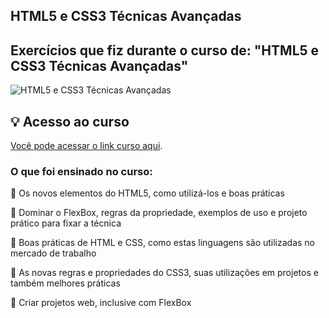 ## HTML5 e CSS3 Técnicas Avançadas

## Exercícios que fiz durante o curso de: "HTML5 e CSS3 Técnicas Avançadas"


![HTML5 e CSS3 Técnicas Avançadas](https://user-images.githubusercontent.com/107266212/234757184-99399003-588d-4e9c-ab4d-2cc4120e14e2.png)


## 💡 Acesso ao curso
[Você pode acessar o link curso aqui](https://www.udemy.com/course/html5-e-css3-tecnicas-avancadas-com-flexbox-e-3-projetos/).


### O que foi ensinado no curso:

📍 Os novos elementos do HTML5, como utilizá-los e boas práticas

📍 Dominar o FlexBox, regras da propriedade, exemplos de uso e projeto prático para fixar a técnica
 
📍 Boas práticas de HTML e CSS, como estas linguagens são utilizadas no mercado de trabalho

📍 As novas regras e propriedades do CSS3, suas utilizações em projetos e também melhores práticas

📍 Criar projetos web, inclusive com FlexBox
